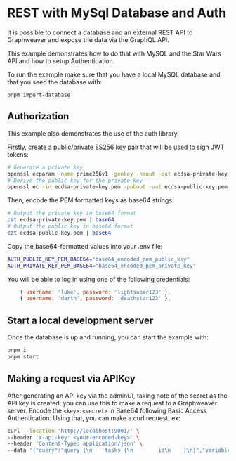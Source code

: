 # REST with MySql Database and Auth

It is possible to connect a database and an external REST API to Graphweaver and expose the data via the GraphQL API.

This example demonstrates how to do that with MySQL and the Star Wars API and how to setup Authentication.

To run the example make sure that you have a local MySQL database and that you seed the database with:

`pnpm import-database`

## Authorization

This example also demonstrates the use of the auth library.

Firstly, create a public/private ES256 key pair that will be used to sign JWT tokens:

```sh
# Generate a private key
openssl ecparam -name prime256v1 -genkey -noout -out ecdsa-private-key.pem
# Derive the public key for the private key
openssl ec -in ecdsa-private-key.pem -pubout -out ecdsa-public-key.pem
```

Then, encode the PEM formatted keys as base64 strings:

```sh
# Output the private key in base64 format
cat ecdsa-private-key.pem | base64
# Output the public key in base64 format
cat ecdsa-public-key.pem | base64
```

Copy the base64-formatted values into your .env file:

```sh
AUTH_PUBLIC_KEY_PEM_BASE64="base64_encoded_pem_public_key"
AUTH_PRIVATE_KEY_PEM_BASE64="base64_encoded_pem_private_key"
```

You will be able to log in using one of the following credentials:

```javascript
    { username: 'luke', password: 'lightsaber123' },
    { username: 'darth', password: 'deathstar123' },
```

## Start a local development server

Once the database is up and running, you can start the example with:

```sh
pnpm i
pnpm start
```

## Making a request via APIKey

After generating an API key via the adminUI, taking note of the secret as the API key is created, you can use this to make a request to a Graphweaver server.
Encode the `<key>:<secret>` in Base64 following Basic Access Authentication. Using that, you can make a curl request, ex:

```sh
curl --location 'http://localhost:9001/' \
--header 'x-api-key: <your-encoded-key>' \
--header 'Content-Type: application/json' \
--data '{"query":"query {\n    tasks {\n        id\n    }\n}","variables":{}}'
```
